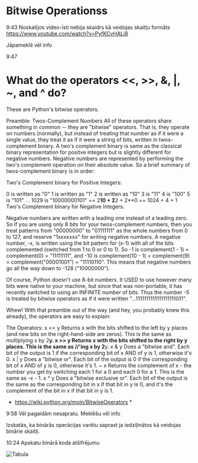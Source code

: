 # Bitwise Operationss

9:43
Noskatījos video-īsti nebija skaidrs kā veidojas skaitļu formāts
https://www.youtube.com/watch?v=PyfKCvHALj8

Jāpameklē vēl info

9:47

# What do the operators <<, >>, &, |, ~, and ^ do?
These are Python's bitwise operators.

Preamble: Twos-Complement Numbers
All of these operators share something in common -- they are "bitwise" operators. That is, they operate on numbers (normally), but instead of treating that number as if it were a single value, they treat it as if it were a string of bits, written in twos-complement binary. A two's complement binary is same as the classical binary representation for positve integers but is slightly different for negative numbers. Negative numbers are represented by performing the two's complement operation on their absolute value. So a brief summary of twos-complement binary is in order:

Two's Complement binary for Positive Integers:

0 is written as "0"
1 is written as "1"
2 is written as "10"
3 is "11"
4 is "100"
5 is "101"
.
.
1029 is "10000000101" == 2**10 + 2**2 + 2**0 == 1024 + 4 + 1
Two's Complement binary for Negative Integers:

Negative numbers are written with a leading one instead of a leading zero. So if you are using only 8 bits for your twos-complement numbers, then you treat patterns from "00000000" to "01111111" as the whole numbers from 0 to 127, and reserve "1xxxxxxx" for writing negative numbers. A negative number, -x, is written using the bit pattern for (x-1) with all of the bits complemented (switched from 1 to 0 or 0 to 1). So -1 is complement(1 - 1) = complement(0) = "11111111", and -10 is complement(10 - 1) = complement(9) = complement("00001001") = "11110110". This means that negative numbers go all the way down to -128 ("10000000").

Of course, Python doesn't use 8-bit numbers. It USED to use however many bits were native to your machine, but since that was non-portable, it has recently switched to using an INFINITE number of bits. Thus the number -5 is treated by bitwise operators as if it were written "...1111111111111111111011".

Whew! With that preamble out of the way (and hey, you probably knew this already), the operators are easy to explain:

The Operators:
x << y
Returns x with the bits shifted to the left by y places (and new bits on the right-hand-side are zeros). This is the same as multiplying x by 2**y.
x >> y
Returns x with the bits shifted to the right by y places. This is the same as //'ing x by 2**y.
x & y
Does a "bitwise and". Each bit of the output is 1 if the corresponding bit of x AND of y is 1, otherwise it's 0.
x | y
Does a "bitwise or". Each bit of the output is 0 if the corresponding bit of x AND of y is 0, otherwise it's 1.
~ x
Returns the complement of x - the number you get by switching each 1 for a 0 and each 0 for a 1. This is the same as -x - 1.
x ^ y
Does a "bitwise exclusive or". Each bit of the output is the same as the corresponding bit in x if that bit in y is 0, and it's the complement of the bit in x if that bit in y is 1.

* https://wiki.python.org/moin/BitwiseOperators *

9:58 Vēl pagaidām nesapratu. Meklēšu vēl info

Izskatās, ka binārās operācijas varētu saprast ja iedziļinātos kā veidojas binārie skaitļi.

10:24 Apskatu binārā koda atšifrējumu

![Tabula](https://lh3.googleusercontent.com/proxy/YvO7tqPS8ZYl-lp8hKrCG3PhbwHRSaSM6cp_IUSg7nhk4qlvyJyMHa7bpM7P8DtMO0LLb8W2UD7XYzQkGb8UoBF626wiEsAOFVtgtzaAjgToLAotliIc53eRR9tyMQ)


